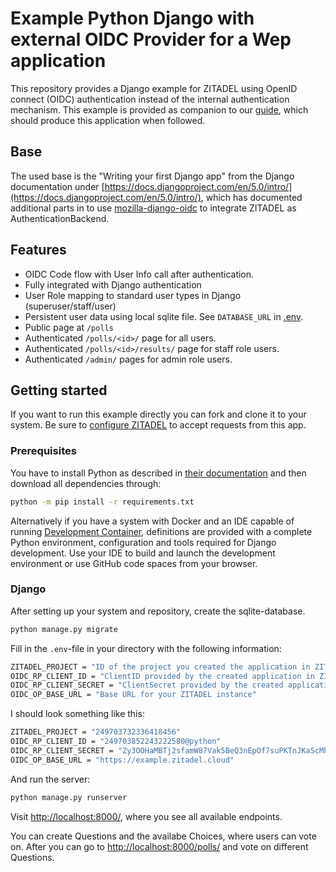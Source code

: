 # Example Python Django with external OIDC Provider for a Wep application

This repository provides a Django example for ZITADEL using OpenID connect (OIDC) authentication instead of the internal authentication mechanism.
This example is provided as companion to our [guide](https://zitadel.com/docs/examples/login/python-django),
which should produce this application when followed.

## Base

The used base is the "Writing your first Django app" from the Django documentation under [https://docs.djangoproject.com/en/5.0/intro/](https://docs.djangoproject.com/en/5.0/intro/), which has documented additional parts in to use [mozilla-django-oidc](https://github.com/mozilla/mozilla-django-oidc) to integrate ZITADEL as AuthenticationBackend.

## Features

- OIDC Code flow with User Info call after authentication.
- Fully integrated with Django authentication
- User Role mapping to standard user types in Django (superuser/staff/user)
- Persistent user data using local sqlite file. See `DATABASE_URL` in [.env](.env).
- Public page at `/polls`
- Authenticated `/polls/<id>/` page for all users.
- Authenticated `/polls/<id>/results/` page for staff role users.
- Authenticated `/admin/` pages for admin role users.

## Getting started

If you want to run this example directly you can fork and clone it to your system.
Be sure to [configure ZITADEL](https://zitadel.com/docs/examples/login/django#zitadel-setup) to accept requests from this app.

### Prerequisites

You have to install Python as described in [their documentation](https://wiki.python.org/moin/BeginnersGuide/Download) and then download all dependencies through:

```bash
python -m pip install -r requirements.txt
```

Alternatively if you have a system with Docker and an IDE capable of running [Development Container](https://containers.dev/),
definitions are provided with a complete Python environment, configuration and tools required for Django development.
Use your IDE to build and launch the development environment or use GitHub code spaces from your browser.

### Django

After setting up your system and repository, create the sqlite-database.

```bash
python manage.py migrate
```

Fill in the `.env`-file in your directory with the following information:

```bash
ZITADEL_PROJECT = "ID of the project you created the application in ZITADEL" 
OIDC_RP_CLIENT_ID = "ClientID provided by the created application in ZITADEL"
OIDC_RP_CLIENT_SECRET = "ClientSecret provided by the created application in ZITADEL"
OIDC_OP_BASE_URL = "Base URL for your ZITADEL instance"
```

I should look something like this:

```bash
ZITADEL_PROJECT = "249703732336418456" 
OIDC_RP_CLIENT_ID = "249703852243222580@python"
OIDC_RP_CLIENT_SECRET = "Zy3OOHaMBTj2sfamW87Vak5BeQ3nEpOf7suPKTnJKaScMh0lPJqUeDOZmgL3bdGa"
OIDC_OP_BASE_URL = "https://example.zitadel.cloud"
```

And run the server:

```bash
python manage.py runserver
```

Visit [http://localhost:8000/](http://localhost:8000/), where you see all available endpoints.

You can create Questions and the availabe Choices, where users can vote on.
After you can go to [http://localhost:8000/polls/](http://localhost:8000/polls/) and vote on different Questions.
